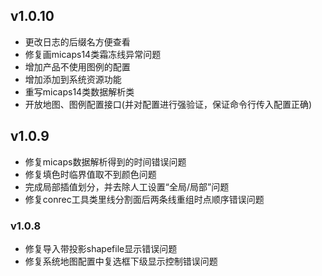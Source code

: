 ## v1.0.10
* 更改日志的后缀名方便查看
* 修复画micaps14类霜冻线异常问题
* 增加产品不使用图例的配置
* 增加添加到系统资源功能
* 重写micaps14类数据解析类
* 开放地图、图例配置接口(并对配置进行强验证，保证命令行传入配置正确)

## v1.0.9
* 修复micaps数据解析得到的时间错误问题
* 修复填色时临界值取不到颜色问题
* 完成局部插值划分，并去除人工设置“全局/局部”问题
* 修复conrec工具类里线分割面后两条线重组时点顺序错误问题

### v1.0.8
* 修复导入带投影shapefile显示错误问题
* 修复系统地图配置中复选框下级显示控制错误问题
